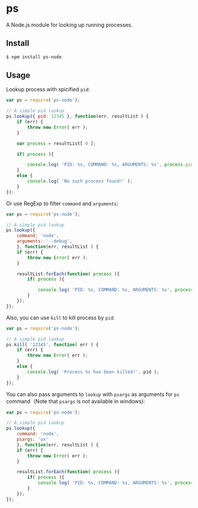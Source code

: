 # ps

A Node.js module for looking up running processes.

## Install

```bash
$ npm install ps-node
```

## Usage

Lookup process with spicified `pid`:

```javascript
var ps = require('ps-node');

// A simple pid lookup
ps.lookup({ pid: 12345 }, function(err, resultList ) {
    if (err) {
        throw new Error( err );
    }

    var process = resultList[ 0 ];

    if( process ){

        console.log( 'PID: %s, COMMAND: %s, ARGUMENTS: %s', process.pid, process.command, process.arguments );
    }
    else {
        console.log( 'No such process found!' );
    }
});

```

Or use RegExp to filter `command` and `arguments`:

```javascript
var ps = require('ps-node');

// A simple pid lookup
ps.lookup({
    command: 'node',
    arguments: '--debug',
    }, function(err, resultList ) {
    if (err) {
        throw new Error( err );
    }

    resultList.forEach(function( process ){
        if( process ){

            console.log( 'PID: %s, COMMAND: %s, ARGUMENTS: %s', process.pid, process.command, process.arguments );
        }
    });
});

```

Also, you can use `kill` to kill process by `pid`:

```javascript
var ps = require('ps-node');

// A simple pid lookup
ps.kill( '12345', function( err ) {
    if (err) {
        throw new Error( err );
    }
    else {
        console.log( 'Process %s has been killed!', pid );
    }
});
```

You can also pass arguments to `lookup` with `psargs` as arguments for `ps` command（Note that `psargs` is not available in windows):

```javascript
var ps = require('ps-node');

// A simple pid lookup
ps.lookup({
    command: 'node',
    psargs: 'ux'
    }, function(err, resultList ) {
    if (err) {
        throw new Error( err );
    }

    resultList.forEach(function( process ){
        if( process ){
            console.log( 'PID: %s, COMMAND: %s, ARGUMENTS: %s', process.pid, process.command, process.arguments );
        }
    });
});

```
